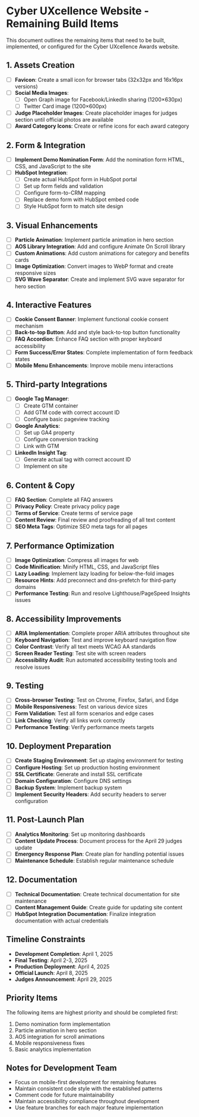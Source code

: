 # Cyber UXcellence Website - Remaining Build Items

This document outlines the remaining items that need to be built, implemented, or configured for the Cyber UXcellence Awards website.

## 1. Assets Creation

- [ ] **Favicon**: Create a small icon for browser tabs (32x32px and 16x16px versions)
- [ ] **Social Media Images**:
  - [ ] Open Graph image for Facebook/LinkedIn sharing (1200×630px)
  - [ ] Twitter Card image (1200×600px)
- [ ] **Judge Placeholder Images**: Create placeholder images for judges section until official photos are available
- [ ] **Award Category Icons**: Create or refine icons for each award category

## 2. Form & Integration

- [ ] **Implement Demo Nomination Form**: Add the nomination form HTML, CSS, and JavaScript to the site
- [ ] **HubSpot Integration**:
  - [ ] Create actual HubSpot form in HubSpot portal
  - [ ] Set up form fields and validation
  - [ ] Configure form-to-CRM mapping
  - [ ] Replace demo form with HubSpot embed code
  - [ ] Style HubSpot form to match site design

## 3. Visual Enhancements

- [ ] **Particle Animation**: Implement particle animation in hero section
- [ ] **AOS Library Integration**: Add and configure Animate On Scroll library
- [ ] **Custom Animations**: Add custom animations for category and benefits cards
- [ ] **Image Optimization**: Convert images to WebP format and create responsive sizes
- [ ] **SVG Wave Separator**: Create and implement SVG wave separator for hero section

## 4. Interactive Features

- [ ] **Cookie Consent Banner**: Implement functional cookie consent mechanism
- [ ] **Back-to-top Button**: Add and style back-to-top button functionality
- [ ] **FAQ Accordion**: Enhance FAQ section with proper keyboard accessibility
- [ ] **Form Success/Error States**: Complete implementation of form feedback states
- [ ] **Mobile Menu Enhancements**: Improve mobile menu interactions

## 5. Third-party Integrations

- [ ] **Google Tag Manager**: 
  - [ ] Create GTM container
  - [ ] Add GTM code with correct account ID
  - [ ] Configure basic pageview tracking
- [ ] **Google Analytics**:
  - [ ] Set up GA4 property
  - [ ] Configure conversion tracking
  - [ ] Link with GTM
- [ ] **LinkedIn Insight Tag**:
  - [ ] Generate actual tag with correct account ID
  - [ ] Implement on site

## 6. Content & Copy

- [ ] **FAQ Section**: Complete all FAQ answers
- [ ] **Privacy Policy**: Create privacy policy page
- [ ] **Terms of Service**: Create terms of service page
- [ ] **Content Review**: Final review and proofreading of all text content
- [ ] **SEO Meta Tags**: Optimize SEO meta tags for all pages

## 7. Performance Optimization

- [ ] **Image Optimization**: Compress all images for web
- [ ] **Code Minification**: Minify HTML, CSS, and JavaScript files
- [ ] **Lazy Loading**: Implement lazy loading for below-the-fold images
- [ ] **Resource Hints**: Add preconnect and dns-prefetch for third-party domains
- [ ] **Performance Testing**: Run and resolve Lighthouse/PageSpeed Insights issues

## 8. Accessibility Improvements

- [ ] **ARIA Implementation**: Complete proper ARIA attributes throughout site
- [ ] **Keyboard Navigation**: Test and improve keyboard navigation flow
- [ ] **Color Contrast**: Verify all text meets WCAG AA standards
- [ ] **Screen Reader Testing**: Test site with screen readers
- [ ] **Accessibility Audit**: Run automated accessibility testing tools and resolve issues

## 9. Testing

- [ ] **Cross-browser Testing**: Test on Chrome, Firefox, Safari, and Edge
- [ ] **Mobile Responsiveness**: Test on various device sizes
- [ ] **Form Validation**: Test all form scenarios and edge cases
- [ ] **Link Checking**: Verify all links work correctly
- [ ] **Performance Testing**: Verify performance meets targets

## 10. Deployment Preparation

- [ ] **Create Staging Environment**: Set up staging environment for testing
- [ ] **Configure Hosting**: Set up production hosting environment
- [ ] **SSL Certificate**: Generate and install SSL certificate
- [ ] **Domain Configuration**: Configure DNS settings
- [ ] **Backup System**: Implement backup system
- [ ] **Implement Security Headers**: Add security headers to server configuration

## 11. Post-Launch Plan

- [ ] **Analytics Monitoring**: Set up monitoring dashboards
- [ ] **Content Update Process**: Document process for the April 29 judges update
- [ ] **Emergency Response Plan**: Create plan for handling potential issues
- [ ] **Maintenance Schedule**: Establish regular maintenance schedule

## 12. Documentation

- [ ] **Technical Documentation**: Create technical documentation for site maintenance
- [ ] **Content Management Guide**: Create guide for updating site content
- [ ] **HubSpot Integration Documentation**: Finalize integration documentation with actual credentials

## Timeline Constraints

- **Development Completion**: April 1, 2025
- **Final Testing**: April 2-3, 2025
- **Production Deployment**: April 4, 2025
- **Official Launch**: April 8, 2025
- **Judges Announcement**: April 29, 2025

## Priority Items

The following items are highest priority and should be completed first:

1. Demo nomination form implementation
2. Particle animation in hero section
3. AOS integration for scroll animations
4. Mobile responsiveness fixes
5. Basic analytics implementation

## Notes for Development Team

- Focus on mobile-first development for remaining features
- Maintain consistent code style with the established patterns
- Comment code for future maintainability
- Maintain accessibility compliance throughout development
- Use feature branches for each major feature implementation
